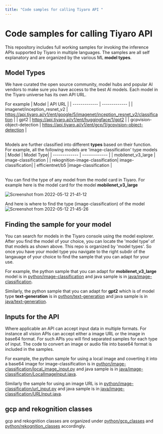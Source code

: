 ```yaml
---
title: "Code samples for calling Tiyaro API "
---
```


# Code samples for calling Tiyaro API 
This repository includes full working samples for invoking the inference APIs supported by Tiyaro in multiple languages. The samples are all self explanatory and are organized by the various ML **model types**.

## Model Types
We have curated the open source community, model hubs and popular AI vendors to make sure you have access to the best AI models. Each model in the Tiyaro universe has its own API URL. 

For example
| Model  | API URL |
| ------------- | ------------- |
| imagenet/inception_resnet_v2  | https://api.tiyaro.ai/v1/ent/google/5/imagenet/inception_resnet_v2/classification  |
| gpt2  | https://api.tiyaro.ai/v1/ent/huggingface/1/gpt2  |
| gcpvision-object-detection | https://api.tiyaro.ai/v1/ent/gcp/1/gcpvision-object-detection |

\
Models are further classified into different **types** based on their function.
For example, all the following models are 'image-classification' type models
| Model | Model Type|
| ------------- | ------------- |
| mobilenet_v3_large | image-classification |
| rekognition-image-classification| image-classification|
| efficientnet/b5 |image-classification |

\
You can find the type of any model from the model card in Tiyaro.
For example here is the model card for the model **mobilenet_v3_large**

![Screenshot from 2022-05-12 21-41-12](https://user-images.githubusercontent.com/88600050/168212643-ad1c3aee-60da-40ed-acf9-89eeb6a10d4d.png)

And here is where to find the type (image-classification) of the model
![Screenshot from 2022-05-12 21-45-26](https://user-images.githubusercontent.com/88600050/168212889-bb4aaa74-35ac-4d91-bc1c-e1d492afdf9e.png)

## Finding the sample for your model
You can search for models in the Tiyaro console using the model explorer. After you find the model of your choice, you can locate the 'model type' of that models as shown above. This repo is organized by 'model types'. So once you have your model type you navigate to the right subdir of the langauage of your choice to find the sample that you can adapt for your use. 

For example, the python sample that you can adapt for **mobilenet_v3_large** model is in [python/image-classification](python/image-classification) and java sample is in [java/image-classification](java/src/main/java/ai/tiyaro/samples/image_classification).

Similarly, the python sample that you can adapt for **gpt2** which is of model type **text-generation** is in [python/text-generation](python/text-generation) and java sample is in [java/text-generation](java/src/main/java/ai/tiyaro/samples/test_generation).


## Inputs for the API
Where applicable an API can accept input data in multiple formats. For instance all vision APIs can accept either a image URL or the image in base64 format. For such APIs you will find separated samples for each type of input. The code to convert an image or audio file into base64 format is included in the samples.

For example, the python sample for using a local image and coverting it into a base64 image for image-classification is in [python/image-classification/local_image_input.py](python/image-classification/local_image_input.py) and java sample is in [java/image-classification/LocalImageInput.java](java/src/main/java/ai/tiyaro/samples/image_classification/LocalImageInput.java).

Similarly the sample for using an image URL is in [python/image-classification/url_input.py](python/image-classification/url_input.py) and java sample is in [java/image-classification/URLInput.java](java/src/main/java/ai/tiyaro/samples/image_classification/URLInput.java).

## gcp and rekognition classes
gcp and rekognition classes are organized under [python/gcp_classes](python/gcp_classes) and [python/rekognition_classes](python/rekognition_classes) accordingly.
